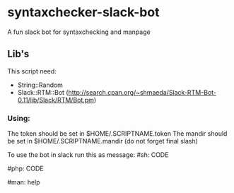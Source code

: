# syntaxchecker-slack-bot
A fun slack bot for syntaxchecking and manpage

## Lib's
This script need:
  - String::Random
  - Slack::RTM::Bot (http://search.cpan.org/~shmaeda/Slack-RTM-Bot-0.11/lib/Slack/RTM/Bot.pm)

### Using:

The token should be set in $HOME/.SCRIPTNAME.token
The mandir should be set in $HOME/.SCRIPTNAME.mandir (do not forget final slash)

To use the bot in slack run this as message:
#sh: CODE

#php: CODE

#man: help


